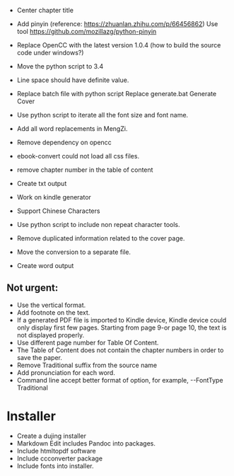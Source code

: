 - Center chapter title
- Add pinyin (reference: https://zhuanlan.zhihu.com/p/66456862) Use tool https://github.com/mozillazg/python-pinyin

- Replace OpenCC with the latest version 1.0.4 (how to build the source code under windows?)
- Move the python script to 3.4
- Line space should have definite value.
- Replace batch file with python script
	Replace generate.bat
		Generate Cover
- Use python script to iterate all the font size and font name.
- Add all word replacements in MengZi.
- Remove dependency on opencc
- ebook-convert could not load all css files.
- remove chapter number in the table of content
- Create txt output
- Work on kindle generator
- Support Chinese Characters
- Use python script to include non repeat character tools.
- Remove duplicated information related to the cover page.
- Move the conversion to a separate file.
- Create word output

## Not urgent:

- Use the vertical format.
- Add footnote on the text.
- If a generated PDF file is imported to Kindle device, Kindle device could only display first few pages. Starting from page 9-or page 10, the text is not displayed properly.
- Use different page number for Table Of Content.
- The Table of Content does not contain the chapter numbers in order to save the paper.
- Remove Traditional suffix from the source name
- Add pronunciation for each word.
- Command line accept better format of option, for example, --FontType Traditional


# Installer

- Create a dujing installer
- Markdown Edit includes Pandoc into packages.
- Include htmltopdf software
- Include ccconverter package
- Include fonts into installer.